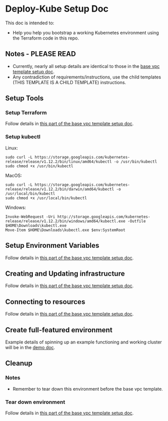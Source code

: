 # Deploy-Kube Setup Doc

This doc is intended to:

* Help you help you bootstrap a working Kubernetes environment using the Terraform code in this repo.

## Notes - PLEASE READ

* Currently, nearly all setup details are identical to those in the [base vpc template setup doc](https://github.com/KptnKMan/deploy-vpc-aws/blob/master/docs/setup.md).
* Any contradiction of requirements/instructions, use the child templates (THIS TEMPLATE IS A CHILD TEMPLATE) instructions.

## Setup Tools

### Setup Terraform

Follow details in [this part of the base vpc template setup doc](https://github.com/KptnKMan/deploy-vpc-aws/blob/master/docs/setup.md#setup-tools).

### Setup kubectl

Linux:
```
sudo curl -L https://storage.googleapis.com/kubernetes-release/release/v1.12.2/bin/linux/amd64/kubectl -o /usr/bin/kubectl
sudo chmod +x /usr/bin/kubectl
```
MacOS:
```
sudo curl -L https://storage.googleapis.com/kubernetes-release/release/v1.12.2/bin/darwin/amd64/kubectl -o /usr/local/bin/kubectl
sudo chmod +x /usr/local/bin/kubectl
```
Windows:
```
Invoke-WebRequest -Uri http://storage.googleapis.com/kubernetes-release/release/v1.12.2/bin/windows/amd64/kubectl.exe -Outfile $HOME\Downloads\kubectl.exe
Move-Item $HOME\Downloads\kubectl.exe $env:SystemRoot
```

## Setup Environment Variables

Follow details in [this part of the base vpc template setup doc](https://github.com/KptnKMan/deploy-vpc-aws/blob/master/docs/setup.md#setup-environment-variables).

## Creating and Updating infrastructure

Follow details in [this part of the base vpc template setup doc](https://github.com/KptnKMan/deploy-vpc-aws/blob/master/docs/setup.md#creating-and-updating-infrastructure).

## Connecting to resources

Follow details in [this part of the base vpc template setup doc](https://github.com/KptnKMan/deploy-vpc-aws/blob/master/docs/setup.md#setup-tools#connecting-to-resources).

## Create full-featured environment

Example details of spinning up an example functioning and working cluster will be in the [demo doc](demo.md).

## Cleanup

### Notes

* Remember to tear down this environment before the base vpc template.

### Tear down environment

Follow details in [this part of the base vpc template setup doc](https://github.com/KptnKMan/deploy-vpc-aws/blob/master/docs/setup.md#cleanup).
